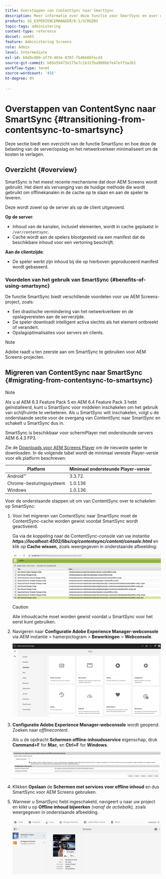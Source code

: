 ```yaml
---
title: Overstappen van ContentSync naar SmartSync
description: Meer informatie over deze functie voor SmartSync en over de overgang van ContentSync naar SmartSync.
products: SG_EXPERIENCEMANAGER/6.5/SCREENS
topic-tags: administering
content-type: reference
docset: aem65
feature: Administering Screens
role: Admin
level: Intermediate
exl-id: b8d0c089-af79-403e-870f-fb46b66fecd3
source-git-commit: b65e59473e175e7c1b31fba900bb7e47eff3a263
workflow-type: tm+mt
source-wordcount: '431'
ht-degree: 0%

---
```


# Overstappen van ContentSync naar SmartSync {#transitioning-from-contentsync-to-smartsync}

Deze sectie biedt een overzicht van de functie SmartSync en hoe deze de belasting van de server/opslag en het netwerkverkeer minimaliseert om de kosten te verlagen.

## Overzicht {#overview}

SmartSync is het meest recente mechanisme dat door AEM Screens wordt gebruikt. Het dient als vervanging van de huidige methode die wordt gebruikt om offlinekanalen in de cache op te slaan en aan de speler te leveren.

Deze wordt zowel op de server als op de client uitgevoerd.

**Op de server**:

* Inhoud van de kanalen, inclusief elementen, wordt in cache geplaatst in *`/var/contentsync`*.
* Cache wordt aan de spelers blootgesteld via een manifest dat de beschikbare inhoud voor een vertoning beschrijft.

**Aan de clientzijde**:

* De speler werkt zijn inhoud bij die op hierboven geproduceerd manifest wordt gebaseerd.

### Voordelen van het gebruik van SmartSync {#benefits-of-using-smartsync}

De functie SmartSync biedt verschillende voordelen voor uw AEM Screens-project, zoals:

* Een drastische vermindering van het netwerkverkeer en de opslagvereisten aan de serverzijde.
* De speler downloadt intelligent activa slechts als het element ontbreekt of verandert.
* Opslagoptimalisaties voor servers en clients.

>[!NOTE]
>
>Adobe raadt u ten zeerste aan om SmartSync te gebruiken voor AEM Screens-projecten.

## Migreren van ContentSync naar SmartSync {#migrating-from-contentsync-to-smartsync}

>[!NOTE]
>
>Als u al AEM 6.3 Feature Pack 5 en AEM 6.4 Feature Pack 3 hebt geïnstalleerd, kunt u SmartSync voor middelen inschakelen om het gebruik van schijfruimte te verbeteren. Als u SmartSync wilt inschakelen, volgt u de onderstaande sectie voor de overgang van ContentSync naar SmartSync en schakelt u SmartSync dus in.
>
>SmartSync is beschikbaar voor schermPlayer met ondersteunde servers AEM 6.4.3 FP3.
>
>Zie de [Downloads voor AEM Screens Player](https://download.macromedia.com/screens/) om de nieuwste speler te downloaden. In de volgende tabel wordt de minimaal vereiste Player-versie voor elk platform beschreven:

| **Platform** | **Minimaal ondersteunde Player-versie** |
|---|---|
| Android™ | 3.3.72. |
| Chrome-besturingssysteem | 1.0.136 |
| Windows | 1.0.136 |

Voer de onderstaande stappen uit om van ContentSync over te schakelen op SmartSync:

1. Voor het migreren van ContentSync naar SmartSync moet de ContentSync-cache worden gewist voordat SmartSync wordt geactiveerd.

   Ga via de koppeling naar de ContentSync-console van uw instantie ***https://localhost:4502/libs/cq/contentsync/content/console.html*** en klik op **Cache wissen**, zoals weergegeven in onderstaande afbeelding:

   ![clear_contesync_cache](assets/clear_contesync_cache.png)

   >[!CAUTION]
   >
   >Alle inhoudcache moet worden gewist voordat u SmartSync voor het eerst kunt gebruiken.

1. Navigeren naar **Configuratie Adobe Experience Manager-webconsole** via AEM instantie > hamerpictogram > **Bewerkingen** > **Webconsole**.

   ![screen_shot_2019-02-11at15339pm](assets/screen_shot_2019-02-11at15339pm.png)

1. **Configuratie Adobe Experience Manager-webconsole** wordt geopend. Zoeken naar *offlinecontent*.

   Als u de opdracht **Schermen offline-inhoudsservice** eigenschap, druk **Command+F** for **Mac**, en **Ctrl+F** for **Windows**.

   ![screen_shot_2019-02-19at2643pm](assets/screen_shot_2019-02-19at22643pm.png)

1. Klikken **Opslaan** de **Schermen met services voor offline inhoud** en dus SmartSync voor AEM Screens gebruiken.
1. Wanneer u SmartSync hebt ingeschakeld, navigeert u naar uw project en klikt u op **Offline inhoud bijwerken** *(vanaf de actiebalk),* zoals weergegeven in onderstaande afbeelding.

   ![screen_shot_2019-02-25at102605am](assets/screen_shot_2019-02-25at102605am.png)
